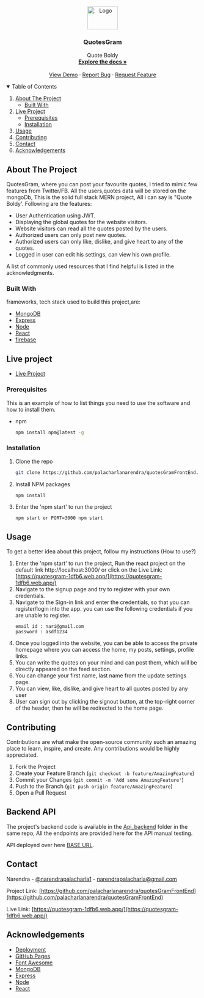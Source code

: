 
<!-- PROJECT LOGO -->
<br />
<p align="center">
  <a href="https://github.com/palacharlanarendra/amazon-clone">
    <img src="https://www.iconsdb.com/icons/preview/barbie-pink/quote-xxl.png" alt="Logo" width=80" height="60">
  </a>

  <h3 align="center">QuotesGram</h3>

  <p align="center">
    Quote Boldy
    <br />
    <a href="https://github.com/palacharlanarendra"><strong>Explore the docs »</strong></a>
    <br />
    <br />
    <a href="https://github.com/palacharlanarendra">View Demo</a>
    ·
    <a href="https://github.com/palacharlanarendra">Report Bug</a>
    ·
    <a href="https://github.com/palacharlanarendra">Request Feature</a>
  </p>
</p>

<!-- TABLE OF CONTENTS -->
<details open="open">
  <summary>Table of Contents</summary>
  <ol>
    <li>
      <a href="#about-the-project">About The Project</a>
      <ul>
        <li><a href="#built-with">Built With</a></li>
      </ul>
    </li>
    <li>
      <a href="#live-project">Live Project</a>
      <ul>
        <li><a href="#prerequisites">Prerequisites</a></li>
        <li><a href="#installation">Installation</a></li>
      </ul>
    </li>
    <li><a href="#usage">Usage</a></li>
    <li><a href="#contributing">Contributing</a></li>
    <li><a href="#contact">Contact</a></li>
    <li><a href="#acknowledgements">Acknowledgements</a></li>
  </ol>
</details>
<!-- ABOUT THE PROJECT -->


## About The Project

QuotesGram, where you can post your favourite quotes, I tried to mimic few features from Twitter/FB.
All the users,quotes data will be stored on the mongoDb, This is the solid full stack MERN project, All i can say is "Quote Boldy'. 
Following are the features:
* User Authentication using JWT.  
* Displaying the global quotes for the website visitors.  
* Website visitors can read all the quotes posted by the users.    
* Authorized users can only post new quotes. 
* Authorized users can only like, dislike, and give heart to any of the quotes.  
* Logged in user can edit his settings, can view his own profile.  



A list of commonly used resources that I find helpful is listed in the acknowledgments.

### Built With

frameworks, tech stack used to build this project,are:
* [MongoDB](https://www.mongodb.com/resources)
* [Express](https://expressjs.com/)
* [Node](https://nodejs.org/en/)
* [React](https://reactjs.org/)
* [firebase](https://firebase.google.com/)



<!-- GETTING STARTED -->
## Live project

* [Live Project](https://quotesgram-1dfb6.web.app/)



### Prerequisites

This is an example of how to list things you need to use the software and how to install them.
* npm
  ```sh
  npm install npm@latest -g
  ```

### Installation


1. Clone the repo
   ```sh
   git clone https://github.com/palacharlanarendra/quotesGramFrontEnd.git
   ```
2. Install NPM packages
   ```sh
   npm install
   ```
3. Enter the 'npm start' to run the project 
   ```JS
   npm start or PORT=3000 npm start
   ```

<!-- USAGE EXAMPLES -->
## Usage

To get a better idea about this project, follow my instructions (How to use?)

1. Enter the 'npm start' to run the project, Run the react project on the default link http://localhost:3000/ or click on the Live Link: [https://quotesgram-1dfb6.web.app/](https://quotesgram-1dfb6.web.app/)
2. Navigate to the signup page and try to register with your own credentials.
3. Navigate to the Sign-in link and enter the credentials, so that you can register/login into the app.
    you can use the following credentials if you are unable to register.
     ```JS
   email id : nari@gmail.com
   password : asdf1234
   ```  
4. Once you logged into the website, you can be able to access the private homepage where you can access the home, my posts, settings, profile links.       
5. You can write the quotes on your mind and can post them, which will be directly appeared on the feed section.
6. You can change your first name, last name from the update settings page.   
7. You can view, like, dislike, and give heart to all quotes posted by any user    
8. User can sign out by clicking the signout button, at the top-right corner of the header, then he will be redirected to the home page. 

<!-- CONTRIBUTING -->
## Contributing

Contributions are what make the open-source community such an amazing place to learn, inspire, and create. Any contributions would be highly appreciated.

1. Fork the Project
2. Create your Feature Branch (`git checkout -b feature/AmazingFeature`)
3. Commit your Changes (`git commit -m 'Add some AmazingFeature'`)
4. Push to the Branch (`git push origin feature/AmazingFeature`)
5. Open a Pull Request

## Backend API
The project's backend code is available in the [Api_backend](https://github.com/palacharlanarendra/quotesGram) folder in the same repo, 
All the endpoints are provided here for the API manual testing.  

API deployed over here [BASE URL](https://quotesgram.herokuapp.com/).  
 

<!-- CONTACT -->
## Contact

Narendra - [@narendrapalacharla1](https://twitter.com/narendrapalach1) - narendrapalacharla@gmail.com

Project Link: [https://github.com/palacharlanarendra/quotesGramFrontEnd](https://github.com/palacharlanarendra/quotesGramFrontEnd)

Live Link: [https://quotesgram-1dfb6.web.app/](https://quotesgram-1dfb6.web.app/)

<!-- ACKNOWLEDGEMENTS -->
## Acknowledgements
* [Deployment](https://firebase.google.com)
* [GitHub Pages](https://pages.github.com)
* [Font Awesome](https://fontawesome.com)
* [MongoDB](https://www.mongodb.com/resources)
* [Express](https://expressjs.com/)
* [Node](https://nodejs.org/en/)
* [React](https://reactjs.org/)

